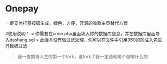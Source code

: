 Onepay
======

一键支付打赏按钮生成，绿色，方便，开源的收款主页替代方案

#使用说明：
× 你需要在conn.php里面填入你的数据库信息，并在数据库里面导入dashang.sql
× 此版本没有做过滤处理，你可以在文件中引用360的防注入包进行数据过滤

> 我一直期待人生的第一个fork，谁fork了我一定请他喝个咖啡什么的
